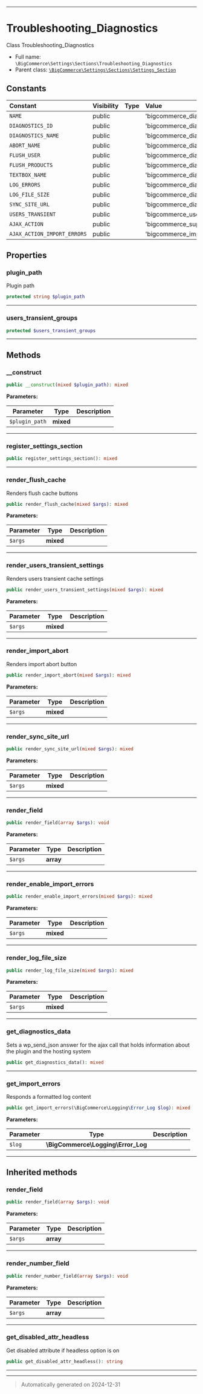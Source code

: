 ***

# Troubleshooting_Diagnostics

Class Troubleshooting_Diagnostics



* Full name: `\BigCommerce\Settings\Sections\Troubleshooting_Diagnostics`
* Parent class: [`\BigCommerce\Settings\Sections\Settings_Section`](./classes/BigCommerce/Settings/Sections/Settings_Section.md)


## Constants

| Constant | Visibility | Type | Value |
|:---------|:-----------|:-----|:------|
|`NAME`|public| |&#039;bigcommerce_diagnostics&#039;|
|`DIAGNOSTICS_ID`|public| |&#039;bigcommerce_diagnostics_id&#039;|
|`DIAGNOSTICS_NAME`|public| |&#039;bigcommerce_diagnostics_name&#039;|
|`ABORT_NAME`|public| |&#039;bigcommerce_diagnostics_import_abort&#039;|
|`FLUSH_USER`|public| |&#039;bigcommerce_diagnostics_cache_user&#039;|
|`FLUSH_PRODUCTS`|public| |&#039;bigcommerce_diagnostics_cache_products&#039;|
|`TEXTBOX_NAME`|public| |&#039;bigcommerce_diagnostics_output&#039;|
|`LOG_ERRORS`|public| |&#039;bigcommerce_diagnostics_log_import_errors&#039;|
|`LOG_FILE_SIZE`|public| |&#039;bigcommerce_diagnostics_log_file_size&#039;|
|`SYNC_SITE_URL`|public| |&#039;bigcommerce_diagnostics_sync_site_url&#039;|
|`USERS_TRANSIENT`|public| |&#039;bigcommerce_users_transient_interval&#039;|
|`AJAX_ACTION`|public| |&#039;bigcommerce_support_data&#039;|
|`AJAX_ACTION_IMPORT_ERRORS`|public| |&#039;bigcommerce_import_errors_log&#039;|

## Properties


### plugin_path

Plugin path

```php
protected string $plugin_path
```







***

### users_transient_groups



```php
protected $users_transient_groups
```







***

## Methods


### __construct



```php
public __construct(mixed $plugin_path): mixed
```








**Parameters:**

| Parameter | Type | Description |
|-----------|------|-------------|
| `$plugin_path` | **mixed** |  |





***

### register_settings_section



```php
public register_settings_section(): mixed
```












***

### render_flush_cache

Renders flush cache buttons

```php
public render_flush_cache(mixed $args): mixed
```








**Parameters:**

| Parameter | Type | Description |
|-----------|------|-------------|
| `$args` | **mixed** |  |





***

### render_users_transient_settings

Renders users transient cache settings

```php
public render_users_transient_settings(mixed $args): mixed
```








**Parameters:**

| Parameter | Type | Description |
|-----------|------|-------------|
| `$args` | **mixed** |  |





***

### render_import_abort

Renders import abort button

```php
public render_import_abort(mixed $args): mixed
```








**Parameters:**

| Parameter | Type | Description |
|-----------|------|-------------|
| `$args` | **mixed** |  |





***

### render_sync_site_url



```php
public render_sync_site_url(mixed $args): mixed
```








**Parameters:**

| Parameter | Type | Description |
|-----------|------|-------------|
| `$args` | **mixed** |  |





***

### render_field



```php
public render_field(array $args): void
```








**Parameters:**

| Parameter | Type | Description |
|-----------|------|-------------|
| `$args` | **array** |  |





***

### render_enable_import_errors



```php
public render_enable_import_errors(mixed $args): mixed
```








**Parameters:**

| Parameter | Type | Description |
|-----------|------|-------------|
| `$args` | **mixed** |  |





***

### render_log_file_size



```php
public render_log_file_size(mixed $args): mixed
```








**Parameters:**

| Parameter | Type | Description |
|-----------|------|-------------|
| `$args` | **mixed** |  |





***

### get_diagnostics_data

Sets a wp_send_json answer for the ajax call that holds
information about the plugin and the hosting system

```php
public get_diagnostics_data(): mixed
```












***

### get_import_errors

Responds a formatted log content

```php
public get_import_errors(\BigCommerce\Logging\Error_Log $log): mixed
```








**Parameters:**

| Parameter | Type | Description |
|-----------|------|-------------|
| `$log` | **\BigCommerce\Logging\Error_Log** |  |





***


## Inherited methods


### render_field



```php
public render_field(array $args): void
```








**Parameters:**

| Parameter | Type | Description |
|-----------|------|-------------|
| `$args` | **array** |  |





***

### render_number_field



```php
public render_number_field(array $args): void
```








**Parameters:**

| Parameter | Type | Description |
|-----------|------|-------------|
| `$args` | **array** |  |





***

### get_disabled_attr_headless

Get disabled attribute if headless option is on

```php
public get_disabled_attr_headless(): string
```












***


***
> Automatically generated on 2024-12-31
